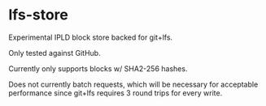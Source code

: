 # lfs-store

Experimental IPLD block store backed for git+lfs.

Only tested against GitHub.

Currently only supports blocks w/ SHA2-256 hashes.

Does not currently batch requests, which will be necessary for acceptable performance
since git+lfs requires 3 round trips for every write.
